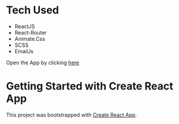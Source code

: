 # Tech Used 
* ReactJS
* React-Router
* Animate.Css
* SCSS
* EmailJs

Open the App by clicking [here](https://portfolio-varun-jain.onrender.com/)
# Getting Started with Create React App

This project was bootstrapped with [Create React App](https://github.com/facebook/create-react-app).
